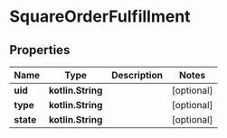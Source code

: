 
# SquareOrderFulfillment

## Properties
Name | Type | Description | Notes
------------ | ------------- | ------------- | -------------
**uid** | **kotlin.String** |  |  [optional]
**type** | **kotlin.String** |  |  [optional]
**state** | **kotlin.String** |  |  [optional]



